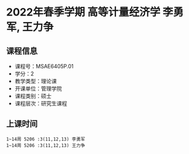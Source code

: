 # 2022年春季学期 高等计量经济学 李勇军, 王力争






## 课程信息

- 课程号：MSAE6405P.01
- 学分：2
- 教学类型：理论课
- 开课单位：管理学院
- 课程类别：硕士
- 课程层次：研究生课程

## 上课时间

```
1~14周 5206 :3(11,12,13) 李勇军
1~14周 5206 :3(11,12,13) 王力争
```

